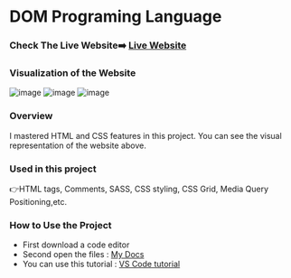 # DOM Programing Language

### Check The Live Website➡️ [Live Website](https://sekunev.github.io/Projects/26_DOM_Pro_Lang/)

### Visualization of the Website
![image](https://user-images.githubusercontent.com/101554737/189959152-7d5ecbd0-54e1-4b0f-bf18-418d2178a5bd.png)
![image](https://user-images.githubusercontent.com/101554737/189959254-7c9f2342-d40c-4d59-9cf4-319113511cb4.png)
![image](https://user-images.githubusercontent.com/101554737/189959339-95b9a609-f822-40b7-8fc6-c4bca522b78b.png)




### Overview

I mastered HTML and CSS features in this project. You can see the visual representation of the website above.

### Used in this project

👉HTML tags, Comments, SASS, CSS styling, CSS Grid, Media Query Positioning,etc.

### How to Use the Project

- First download a code editor
- Second open the files : [My Docs](https://github.com/Sekunev/Projects/tree/main/22_SASS_Portfolio)
- You can use this tutorial : [VS Code tutorial](https://www.youtube.com/watch?v=fJEbVCrEMSE)

